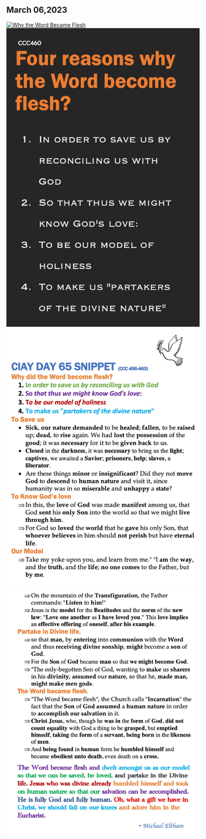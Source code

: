 ## March 06,2023

[![Why the Word Became Flesh](https://raw.githubusercontent.com/linusjf/CIAY/main/March/jpgs/Day065.jpg)](https://youtu.be/3vRxlDNcbNs "Why the Word Became Flesh")
![Day 65 Snippet 1](https://raw.githubusercontent.com/linusjf/CIAY/main/March/jpgs/Day65Snippet1.jpg)
![Day 65 Snippet 2](https://raw.githubusercontent.com/linusjf/CIAY/main/March/jpgs/Day65Snippet2.jpg)
![Day 65 Snippet 3](https://raw.githubusercontent.com/linusjf/CIAY/main/March/jpgs/Day65Snippet3.jpg)
